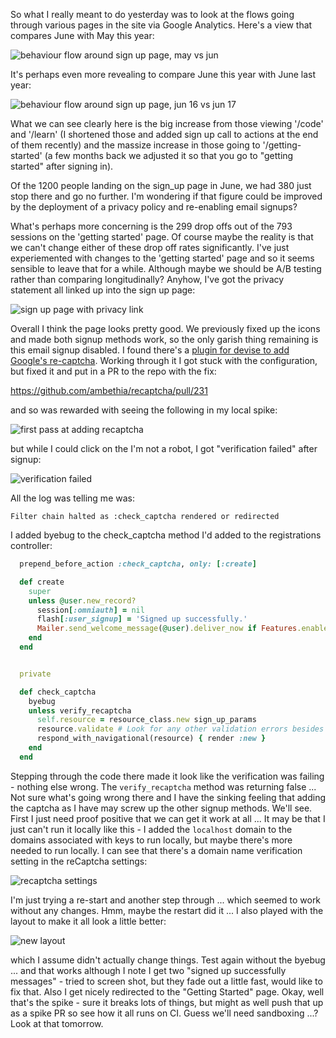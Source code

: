 So what I really meant to do yesterday was to look at the flows going through various pages in the site via Google Analytics.  Here's a view that compares June with May this year:

![behaviour flow around sign up page, may vs jun](https://www.dropbox.com/s/hf47so53v8lnhyw/Screenshot%202017-07-11%2009.23.15.png?dl=1)

It's perhaps even more revealing to compare June this year with June last year:

![behaviour flow around sign up page, jun 16 vs jun 17](https://www.dropbox.com/s/j1yzvlujhm0qttm/Screenshot%202017-07-11%2009.27.31.png?dl=1)

What we can see clearly here is the big increase from those viewing '/code' and '/learn' (I shortened those and added sign up call to actions at the end of them recently) and the massize increase in those going to '/getting-started' (a few months back we adjusted it so that you go to "getting started" after signing in).

Of the 1200 people landing on the sign_up page in June, we had 380 just stop there and go no further.  I'm wondering if that figure could be improved by the deployment of a privacy policy and re-enabling email signups?  

What's perhaps more concerning is the 299 drop offs out of the 793 sessions on the 'getting started' page.  Of course maybe the reality is that we can't change either of these drop off rates significantly.   I've just experiemented with changes to the 'getting started' page and so it seems sensible to leave that for a while.  Although maybe we should be A/B testing rather than comparing longitudinally?  Anyhow, I've got the privacy statement all linked up into the sign up page:

![sign up page with privacy link](https://www.dropbox.com/s/ggj4vgtqytlm5jp/Screenshot%202017-07-11%2009.34.22.png?dl=1)

Overall I think the page looks pretty good.  We previously fixed up the icons and made both signup methods work, so the only garish thing remaining is this email signup disabled.  I found there's a [plugin for devise to add Google's re-captcha](https://github.com/plataformatec/devise/wiki/How-To:-Use-Recaptcha-with-Devise).  Working through it I got stuck with the configuration, but fixed it and put in a PR to the repo with the fix:

https://github.com/ambethia/recaptcha/pull/231

and so was rewarded with seeing the following in my local spike:

![first pass at adding recaptcha](https://www.dropbox.com/s/fxj5vfx9wzj5sb3/Screenshot%202017-07-11%2009.54.23.png?dl=1)

but while I could click on the I'm not a robot, I got "verification failed" after signup:

![verification failed](https://www.dropbox.com/s/bieuh1rayk3l9i7/Screenshot%202017-07-11%2009.55.37.png?dl=1)

All the log was telling me was: 

```
Filter chain halted as :check_captcha rendered or redirected
```

I added byebug to the check_captcha method I'd added to the registrations controller:

```rb
  prepend_before_action :check_captcha, only: [:create] 

  def create
    super
    unless @user.new_record?
      session[:omniauth] = nil
      flash[:user_signup] = 'Signed up successfully.'
      Mailer.send_welcome_message(@user).deliver_now if Features.enabled?(:welcome_email)
    end
  end


  private

  def check_captcha
    byebug
    unless verify_recaptcha
      self.resource = resource_class.new sign_up_params
      resource.validate # Look for any other validation errors besides Recaptcha
      respond_with_navigational(resource) { render :new }
    end
  end
```

Stepping through the code there made it look like the verification was failing - nothing else wrong.  The `verify_recaptcha` method was returning false ... Not sure what's going wrong there and I have the sinking feeling that adding the captcha as I have may screw up the other signup methods.  We'll see.  First I just need proof positive that we can get it work at all ... It may be that I just can't run it locally like this - I added the `localhost` domain to the domains associated with keys to run locally, but maybe there's more needed to run locally.  I can see that there's a domain name verification setting in the reCaptcha settings:

![recaptcha settings](https://www.dropbox.com/s/53j9mi92omzrls9/Screenshot%202017-07-11%2010.04.42.png?dl=1)

I'm just trying a re-start and another step through ... which seemed to work without any changes.  Hmm, maybe the restart did it ... I also played with the layout to make it all look a little better:

![new layout](https://www.dropbox.com/s/la5kden3qy8zsb1/Screenshot%202017-07-11%2010.12.41.png?dl=1)

which I assume didn't actually change things.  Test again without the byebug ... and that works although I note I get two "signed up successfully messages" - tried to screen shot, but they fade out a little fast, would like to fix that.  Also I get nicely redirected to the "Getting Started" page.  Okay, well that's the spike - sure it breaks lots of things, but might as well push that up as a spike PR so see how it all runs on CI.  Guess we'll need sandboxing ...?  Look at that tomorrow.
